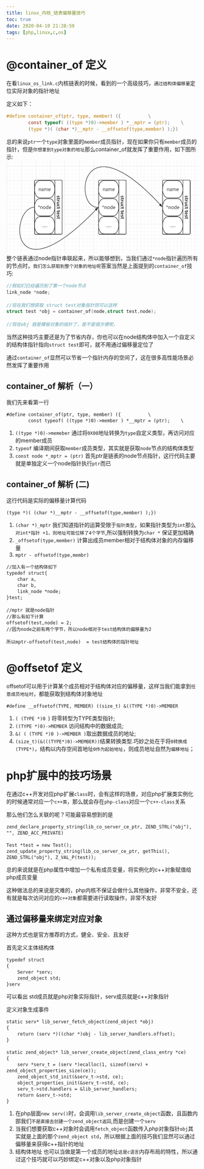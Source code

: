 ```yaml
---
title: linux_内核_链表偏移量技巧
toc: true
date: 2020-04-10 21:28:59
tags: [php,linux,c,os]
---
```

# @container_of 定义
在看`linux_os_link.c`内核链表的时候，看到的一个高级技巧，`通过结构体偏移量`定位实际对象的指针地址

定义如下：
```c
#define container_of(ptr, type, member) ({			\
        const typeof( ((type *)0)->member ) *__mptr = (ptr);	\
        (type *)( (char *)__mptr - __offsetof(type,member) );})
```
总的来说`ptr`一个`type`对象里面的`member`成员指针，现在如果你只有`member`成员的指针，但是`你想拿到type对象的地址`那么container_of就发挥了重要作用，如下图所示:
![image](/images/blog/linuxos/linux_link_os.png)
整个链表通过node指针串联起来，所以能够想到，当我们通过`*node`指针遍历所有的节点时，`我们怎么获取到整个对象的地址呢`答案当然是上面提到的`container_of`技巧:
```c
//假如们已经遍历到了第一个node节点
link_node *node;

//现在我们想获取 struct test对象指针则可以这样
struct test *obj = container_of(node,struct test,node);

//现在obj 就是模板对象的指针了，是不是很方便呢，
```
当然这种技巧主要还是为了节省内存，你也可以在node结构体中加入一个自定义的结构体指针指向`struct test`即可，就不用通过偏移量定位了

通过`container_of`显然可以节省一个指针内存的空间了，这在很多高性能场景必然发挥了重要作用


## container_of 解析（一）
我们先来看第一行
```
#define container_of(ptr, type, member) ({			\
        const typeof( ((type *)0)->member ) *__mptr = (ptr);	\
```
1. `((type *)0)->memeber` 通过将`0X00`地址转换为`type`自定义类型，再访问对应的member成员
2. `typeof` 编译期间获取`member`成员类型，其实就是获取`node`节点的结构体类型
3. `const node *_mptr = (ptr)` 首先ptr是链表的node节点指针，这行代码主要就是单独定义一个node指针执行`ptr`而已

## container_of 解析 (二)
这行代码是实际的偏移量计算代码
```
(type *)( (char *)__mptr - __offsetof(type,member) );})
```
1. `(char *)_mptr` 我们知道指针的运算受限于`指针类型`，如果指针类型为`int`那么`对int*指针 +1，则地址可能位移了4个字节`,所以强制转换为`char *` 保证更加精确
2. `_offsetof(type,member)` 计算出成员member相对于结构体对象的内存偏移量
3. `mptr - offsetof(type,membr)` 
```
//加入有一个结构体如下
typedef struct{
    char a,
    char b,
    link_node *node;
}test;

//mptr 就是node指针
//那么有如下计算
offsetof(test,node) = 2;
//因为node之前有两个字节，所以node相对于test结构体的偏移量为2

所以mptr-offsetof(test,node)  = test结构体的指针地址
```


# @offsetof 定义
offsetof可以用于计算某个成员相对于结构体对应的偏移量，这样当我们能拿到`任意成员地址时`，都能获取到结构体对象地址
```
#define __offsetof(TYPE, MEMBER) ((size_t) &((TYPE *)0)->MEMBER
```
1. `( (TYPE *)0 `) 将零转型为TYPE类型指针;
2. `((TYPE *)0)->MEMBER` 访问结构中的数据成员;
3. `&( ( (TYPE *)0 )->MEMBER )`取出数据成员的地址;
4. `(size_t)(&(((TYPE*)0)->MEMBER))`结果转换类型.巧妙之处在于将`0转换成(TYPE*)`，结构以内存空间首地址`0作为起始地址`，则成员地址自然为`偏移地址`；


# php扩展中的技巧场景
在通过c++开发对应php扩展`class`时，会有这样的场景，对应php扩展类实例化的时候通常对应一个`c++类`，那么就会存在`php-class`对应一个`c++-class`关系

那么他们怎么关联的呢？可能最容易想到的是
```
zend_declare_property_string(lib_co_server_ce_ptr, ZEND_STRL("obj"), "", ZEND_ACC_PRIVATE)

Test *test = new Test();
zend_update_property_string(lib_co_server_ce_ptr, getThis(), ZEND_STRL("obj"), Z_VAL_P(test));
```
总的来说就是在php属性中增加一个私有成员变量，将实例化的c++对象赋值给php成员变量

这种做法总的来说是灾难的，php内核不保证会做什么其他操作，非常不安全，还有就是每次访问对应的`c++对象`都需要进行读取操作，非常不友好

## 通过偏移量来绑定对应对象
这种方式也是官方推荐的方式，健全、安全、且友好

首先定义主体结构体
```
typedef struct
{
    Server *serv;
    zend_object std;
}serv
```
可以看出 std成员就是php对象实际指针，serv成员就是c++对象指针

定义对象生成事件
```
static serv* lib_server_fetch_object(zend_object *obj)
{
    return (serv *)((char *)obj - lib_server_handlers.offset);
}

static zend_object* lib_server_create_object(zend_class_entry *ce)
{
    serv *serv_t = (serv *)ecalloc(1, sizeof(serv) + zend_object_properties_size(ce));
    zend_object_std_init(&serv_t->std, ce);
    object_properties_init(&serv_t->std, ce);
    serv_t->std.handlers = &lib_server_handlers;
    return &serv_t->std;
}
```
1. 在php层面`new serv()`时，会调用`lib_server_create_object`函数，且函数内部我们`不是直接去创建一个zend_object返回`,而是创建一个`serv`
2. 当我们想要获取c++对象时会调用`fetch_object`函数传入php对象指针`obj`其实就是上面的那个`zend_object std`，所以根据上面的技巧我们显然可以通过偏移量来获得c++指针的地址
3. 结构体地址 也可以当做是第一个成员的地址`这是c语言`内存布局的特性，所以通过这个技巧就可以巧妙绑定c++对象以及php对象指针